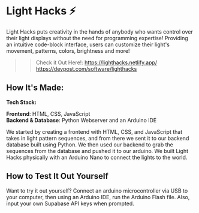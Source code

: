 # Light Hacks ⚡
Light Hacks puts creativity in the hands of anybody who wants control over their light displays without the need for programming expertise! Providing an intuitive code-block interface, users can customize their light's movement, patterns, colors, brightness and more!

>>Check it Out Here!: https://lighthacks.netlify.app/ <br> https://devpost.com/software/lighthacks

## How It's Made:

**Tech Stack:** 

**Frontend**: HTML, CSS, JavaScript <br>
**Backend & Database**: Python Webserver and an Arduino IDE

We started by creating a frontend with HTML, CSS, and JavaScript that takes in light pattern sequences, and from there we sent it to our backend database built using Python. We then used our backend to grab the sequences from the database and pushed it to our arduino. We built Light Hacks physically with an Arduino Nano to connect the lights to the world. 

## How to Test It Out Yourself

Want to try it out yourself? Connect an arduino microcontroller via USB to your computer, then using an Arduino IDE, run the Arduino Flash file. Also, input your own Supabase API keys when prompted. 
